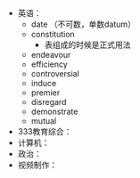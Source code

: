 - 英语：
	- date （不可数，单数datum）
	- constitution
		- 表组成的时候是正式用法
	- endeavour
	- efficiency
	- controversial
	- induce
	- premier
	- disregard
	- demonstrate
	- mutual
- 333教育综合：
- 计算机：
- 政治：
- 视频制作：